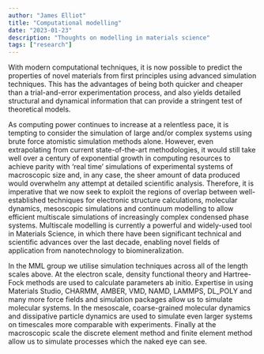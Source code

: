 ```yaml
---
author: "James Elliot"
title: "Computational modelling"
date: "2023-01-23"
description: "Thoughts on modelling in materials science"
tags: ["research"]
---
```



With modern computational techniques, it is now possible to predict the properties of novel materials from first principles using advanced simulation techniques. This has the advantages of being both quicker and cheaper than a trial-and-error experimentation process, and also yields detailed structural and dynamical information that can provide a stringent test of theoretical models.

As computing power continues to increase at a relentless pace, it is tempting to consider the simulation of large and/or complex systems using brute force atomistic simulation methods alone. However, even extrapolating from current state-of-the-art methodologies, it would still take well over a century of exponential growth in computing resources to achieve parity with ‘real time’ simulations of experimental systems of macroscopic size and, in any case, the sheer amount of data produced would overwhelm any attempt at detailed scientific analysis. Therefore, it is imperative that we now seek to exploit the regions of overlap between well-established techniques for electronic structure calculations, molecular dynamics, mesoscopic simulations and continuum modelling to allow efficient multiscale simulations of increasingly complex condensed phase systems. Multiscale modelling is currently a powerful and widely-used tool in Materials Science, in which there have been significant technical and scientific advances over the last decade, enabling novel fields of application from nanotechnology to biomineralization.
 

In the MML group we utilise simulation techniques across all of the length scales above. At the electron scale, density functional theory and Hartree-Fock methods are used to calculate parameters ab initio. Expertise in using Materials Studio, CHARMM, AMBER, VMD, NAMD, LAMMPS, DL_POLY and many more force fields and simulation packages allow us to simulate molecular systems. In the mesoscale, coarse-grained molecular dynamics and dissipative particle dynamics are used to simulate even larger systems on timescales more comparable with experiments. Finally at the macroscopic scale the discrete element method and finite element method allow us to simulate processes which the naked eye can see.